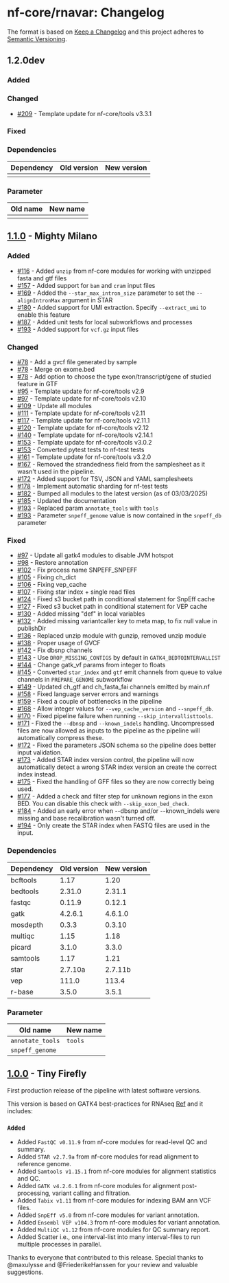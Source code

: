 # nf-core/rnavar: Changelog

The format is based on [Keep a Changelog](https://keepachangelog.com/en/1.0.0/)
and this project adheres to [Semantic Versioning](https://semver.org/spec/v2.0.0.html).

## 1.2.0dev

### Added

### Changed

- [#209](https://github.com/nf-core/rnavar/pull/209) - Template update for nf-core/tools v3.3.1

### Fixed

### Dependencies

| Dependency | Old version | New version |
| ---------- | ----------- | ----------- |
|            |             |             |

### Parameter

| Old name | New name |
| -------- | -------- |
|          |          |

## [1.1.0](https://github.com/nf-core/rnavar/releases/tag/1.1.0) - Mighty Milano

### Added

- [#116](https://github.com/nf-core/rnavar/pull/116) - Added `unzip` from nf-core modules for working with unzipped fasta and gtf files
- [#157](https://github.com/nf-core/rnavar/pull/157) - Added support for `bam` and `cram` input files
- [#169](https://github.com/nf-core/rnavar/pull/169) - Added the `--star_max_intron_size` parameter to set the `--alignIntronMax` argument in STAR
- [#180](https://github.com/nf-core/rnavar/pull/180) - Added support for UMI extraction. Specify `--extract_umi` to enable this feature
- [#187](https://github.com/nf-core/rnavar/pull/187) - Added unit tests for local subworkflows and processes
- [#193](https://github.com/nf-core/rnavar/pull/193) - Added support for `vcf.gz` input files

### Changed

- [#78](https://github.com/nf-core/rnavar/pull/78) - Add a gvcf file generated by sample
- [#78](https://github.com/nf-core/rnavar/pull/78) - Merge on exome.bed
- [#78](https://github.com/nf-core/rnavar/pull/78) - Add option to choose the type exon/transcript/gene of studied feature in GTF
- [#95](https://github.com/nf-core/rnavar/pull/95) - Template update for nf-core/tools v2.9
- [#97](https://github.com/nf-core/rnavar/pull/97) - Template update for nf-core/tools v2.10
- [#109](https://github.com/nf-core/rnavar/pull/109) - Update all modules
- [#111](https://github.com/nf-core/rnavar/pull/111) - Template update for nf-core/tools v2.11
- [#117](https://github.com/nf-core/rnavar/pull/117) - Template update for nf-core/tools v2.11.1
- [#120](https://github.com/nf-core/rnavar/pull/120) - Template update for nf-core/tools v2.12
- [#140](https://github.com/nf-core/rnavar/pull/140) - Template update for nf-core/tools v2.14.1
- [#153](https://github.com/nf-core/rnavar/pull/153) - Template update for nf-core/tools v3.0.2
- [#153](https://github.com/nf-core/rnavar/pull/153) - Converted pytest tests to nf-test tests
- [#161](https://github.com/nf-core/rnavar/pull/161) - Template update for nf-core/tools v3.2.0
- [#167](https://github.com/nf-core/rnavar/pull/167) - Removed the strandedness field from the samplesheet as it wasn't used in the pipeline.
- [#172](https://github.com/nf-core/rnavar/pull/172) - Added support for TSV, JSON and YAML samplesheets
- [#178](https://github.com/nf-core/rnavar/pull/178) - Implement automatic sharding for nf-test tests
- [#182](https://github.com/nf-core/rnavar/pull/182) - Bumped all modules to the latest version (as of 03/03/2025)
- [#185](https://github.com/nf-core/rnavar/pull/185) - Updated the documentation
- [#193](https://github.com/nf-core/rnavar/pull/193) - Replaced param `annotate_tools` with `tools`
- [#193](https://github.com/nf-core/rnavar/pull/193) - Parameter `snpeff_genome` value is now contained in the `snpeff_db` parameter

### Fixed

- [#97](https://github.com/nf-core/rnavar/pull/97) - Update all gatk4 modules to disable JVM hotspot
- [#98](https://github.com/nf-core/rnavar/pull/98) - Restore annotation
- [#102](https://github.com/nf-core/rnavar/pull/102) - Fix process name SNPEFF_SNPEFF
- [#105](https://github.com/nf-core/rnavar/pull/105) - Fixing ch_dict
- [#106](https://github.com/nf-core/rnavar/pull/106) - Fixing vep_cache
- [#107](https://github.com/nf-core/rnavar/pull/107) - Fixing star index + single read files
- [#124](https://github.com/nf-core/rnavar/pull/124) - Fixed s3 bucket path in conditional statement for SnpEff cache
- [#127](https://github.com/nf-core/rnavar/pull/127) - Fixed s3 bucket path in conditional statement for VEP cache
- [#130](https://github.com/nf-core/rnavar/pull/130) - Added missing "def" in local variables
- [#132](https://github.com/nf-core/rnavar/pull/132) - Added missing variantcaller key to meta map, to fix null value in publishDir
- [#136](https://github.com/nf-core/rnavar/pull/136) - Replaced unzip module with gunzip, removed unzip module
- [#138](https://github.com/nf-core/rnavar/pull/138) - Proper usage of GVCF
- [#142](https://github.com/nf-core/rnavar/pull/142) - Fix dbsnp channels
- [#143](https://github.com/nf-core/rnavar/pull/143) - Use `DROP_MISSING_CONTIGS` by default in `GATK4_BEDTOINTERVALLIST`
- [#144](https://github.com/nf-core/rnavar/pull/144) - Change gatk_vf params from integer to floats
- [#145](https://github.com/nf-core/rnavar/issues/145) - Converted `star_index` and `gtf` emit channels from queue to value channels in `PREPARE_GENOME` subworkflow
- [#149](https://github.com/nf-core/rnavar/pull/149) - Updated ch_gtf and ch_fasta_fai channels emitted by main.nf
- [#158](https://github.com/nf-core/rnavar/pull/158) - Fixed language server errors and warnings
- [#159](https://github.com/nf-core/rnavar/pull/159) - Fixed a couple of bottlenecks in the pipeline
- [#168](https://github.com/nf-core/rnavar/pull/168) - Allow integer values for `--vep_cache_version` and `--snpeff_db`.
- [#170](https://github.com/nf-core/rnavar/pull/170) - Fixed pipeline failure when running `--skip_intervallisttools`.
- [#171](https://github.com/nf-core/rnavar/pull/171) - Fixed the `--dbnsp` and `--known_indels` handling. Uncompressed files are now allowed as inputs to the pipeline as the pipeline will automatically compress these.
- [#172](https://github.com/nf-core/rnavar/pull/172) - Fixed the parameters JSON schema so the pipeline does better input validation.
- [#173](https://github.com/nf-core/rnavar/pull/173) - Added STAR index version control, the pipeline will now automatically detect a wrong STAR index version an create the correct index instead.
- [#175](https://github.com/nf-core/rnavar/pull/175) - Fixed the handling of GFF files so they are now correctly being used.
- [#177](https://github.com/nf-core/rnavar/pull/177) - Added a check and filter step for unknown regions in the exon BED. You can disable this check with `--skip_exon_bed_check`.
- [#184](https://github.com/nf-core/rnavar/pull/184) - Added an early error when --dbsnp and/or --known_indels were missing and base recalibration wasn't turned off.
- [#194](https://github.com/nf-core/rnavar/pull/194) - Only create the STAR index when FASTQ files are used in the input.

### Dependencies

| Dependency | Old version | New version |
| ---------- | ----------- | ----------- |
| bcftools   | 1.17        | 1.20        |
| bedtools   | 2.31.0      | 2.31.1      |
| fastqc     | 0.11.9      | 0.12.1      |
| gatk       | 4.2.6.1     | 4.6.1.0     |
| mosdepth   | 0.3.3       | 0.3.10      |
| multiqc    | 1.15        | 1.18        |
| picard     | 3.1.0       | 3.3.0       |
| samtools   | 1.17        | 1.21        |
| star       | 2.7.10a     | 2.7.11b     |
| vep        | 111.0       | 113.4       |
| r-base     | 3.5.0       | 3.5.1       |

### Parameter

| Old name         | New name |
| ---------------- | -------- |
| `annotate_tools` | `tools`  |
| `snpeff_genome`  |          |

## [1.0.0](https://github.com/nf-core/rnavar/releases/tag/1.0.0) - Tiny Firefly

First production release of the pipeline with latest software versions.

This version is based on GATK4 best-practices for RNAseq [Ref](https://github.com/gatk-workflows/gatk4-rnaseq-germline-snps-indels) and it includes:

### `Added`

- Added `FastQC v0.11.9` from nf-core modules for read-level QC and summary.
- Added `STAR v2.7.9a` from nf-core modules for read alignment to reference genome.
- Added `Samtools v1.15.1` from nf-core modules for alignment statistics and QC.
- Added `GATK v4.2.6.1` from nf-core modules for alignment post-processing, variant calling and filtration.
- Added `Tabix v1.11` from nf-core modules for indexing BAM ann VCF files.
- Added `SnpEff v5.0` from nf-core modules for variant annotation.
- Added `Ensembl VEP v104.3` from nf-core modules for variant annotation.
- Added `MultiQC v1.12` from nf-core modules for QC summary report.
- Added Scatter i.e., one interval-list into many interval-files to run multiple processes in parallel.

Thanks to everyone that contributed to this release.
Special thanks to @maxulysse and @FriederikeHanssen for your review and valuable suggestions.
